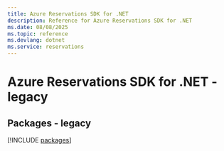 ```yaml
---
title: Azure Reservations SDK for .NET
description: Reference for Azure Reservations SDK for .NET
ms.date: 08/08/2025
ms.topic: reference
ms.devlang: dotnet
ms.service: reservations
---
```

# Azure Reservations SDK for .NET - legacy
## Packages - legacy
[!INCLUDE [packages](reservations-index.md)]